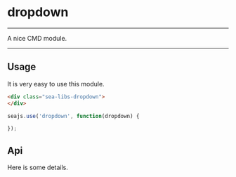 # dropdown

---

A nice CMD module.

---

## Usage

It is very easy to use this module.

````html
<div class="sea-libs-dropdown">
</div>
````

```javascript
seajs.use('dropdown', function(dropdown) {

});
```

## Api

Here is some details.
